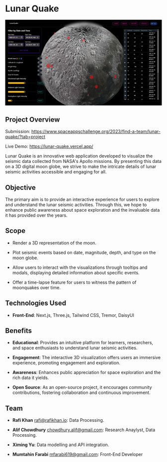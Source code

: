 # Lunar Quake

![Alt text](screenshot.png)

## Project Overview

Submission: https://www.spaceappschallenge.org/2023/find-a-team/lunar-quake/?tab=project

Live Demo: https://lunar-quake.vercel.app/

Lunar Quake is an innovative web application developed to visualize the seismic data collected from NASA's Apollo missions. By presenting this data on a 3D digital moon globe, we strive to make the intricate details of lunar seismic activities accessible and engaging for all.

## Objective

The primary aim is to provide an interactive experience for users to explore and understand the lunar seismic activities. Through this, we hope to enhance public awareness about space exploration and the invaluable data it has provided over the years.

## Scope

- Render a 3D representation of the moon.
  
- Plot seismic events based on date, magnitude, depth, and type on the moon globe.
  
- Allow users to interact with the visualizations through tooltips and modals, displaying detailed information about specific events.
  
- Offer a time-lapse feature for users to witness the pattern of moonquakes over time.

## Technologies Used

- **Front-End**: Next.js, Three.js, Tailwind CSS, Tremor, DaisyUI

## Benefits

- **Educational**: Provides an intuitive platform for learners, researchers, and space enthusiasts to understand lunar seismic activities.
  
- **Engagement**: The interactive 3D visualization offers users an immersive experience, promoting engagement and exploration.
  
- **Awareness**: Enhances public appreciation for space exploration and the rich data it yields.
  
- **Open Source**: As an open-source project, it encourages community contributions, fostering collaboration and continuous improvement.

## Team

- **Rafi Khan** <rafi@rafikhan.io>: Data Processing.
  
- **Alif Chowdhury** <chowdhury.alif@gmail.com>: Research Anaylyst, Data Processing. 
  
- **Ximing Yu**: Data modelling and API integration.

- **Mumtahin Farabi** <mfarabi619@gmail.com>: Front-End Developer
  
